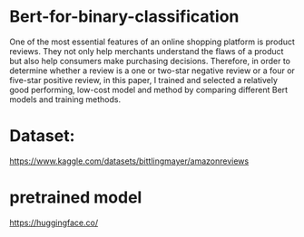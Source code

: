 # Bert-for-binary-classification
One of the most essential features of an online shopping platform is product reviews. They not only help merchants understand the flaws of a product but also help consumers make purchasing decisions. Therefore, in order to determine whether a review is a one or two-star negative review or a four or five-star positive review, in this paper, I trained and selected a relatively good performing, low-cost model and method by comparing different Bert models and training methods.
# Dataset: 
https://www.kaggle.com/datasets/bittlingmayer/amazonreviews
# pretrained model
https://huggingface.co/
